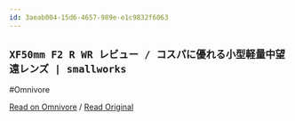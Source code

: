 ```yaml
---
id: 3aeab004-15d6-4657-989e-e1c9832f6063
---
```


## `XF50mm F2 R WR レビュー / コスパに優れる小型軽量中望遠レンズ | smallworks`
#Omnivore

[Read on Omnivore](https://omnivore.app/me/https-smallworks-jp-xf-50-mm-f-2-r-wr-review-19116a86bee) / [Read Original](https://smallworks.jp/xf50mm-f2-r-wr-review/)


